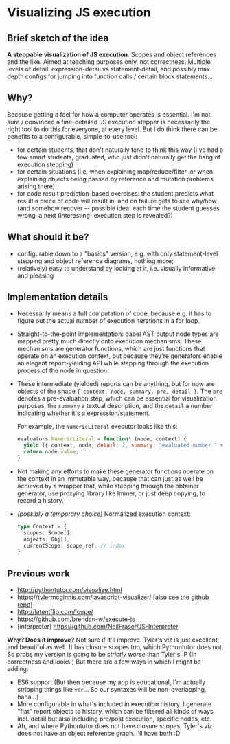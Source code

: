 
# Visualizing JS execution

## Brief sketch of the idea

**A steppable visualization of JS execution**. Scopes and object references and the like. Aimed at teaching purposes only, not correctness. Multiple levels of detail: expression-detail vs statement-detail, and possibly max depth configs for jumping into function calls / certain block statements...

## Why?

Because getting a feel for how a computer operates is essential. I'm not sure / convinced a fine-detailed JS execution stepper is necessarily the right tool to do this for everyone, at every level. But I do think there can be benefits to a configurable, simple-to-use tool:
- for certain students, that don't naturally tend to think this way (I've had a few smart students, graduated, who just didn't naturally get the hang of execution stepping)
- for certain situations (i.e. when explaining map/reduce/filter, or when explaining objects being passed by reference and mutation problems arising there)
- for code result prediction-based exercises: the student predicts what result a piece of code will result in, and on failure gets to see why/how (and somehow recover -- possible idea: each time the student guesses wrong, a next (interesting) execution step is revealed?)

## What should it be?

- configurable down to a "basics" version, e.g. with only statement-level stepping and object reference diagrams, nothing more;
- (relatively) easy to understand by looking at it, i.e. visually informative and pleasing

## Implementation details

- Necessarily means a full computation of code, because e.g. it has to figure out the actual number of execution iterations in a for loop.
- Straight-to-the-point implementation: babel AST output node types are mapped pretty much directly onto execution mechanisms. These mechanisms are generator functions, which are just functions that operate on an execution context, but because they're generators enable an elegant report-yielding API while stepping through the execution process of the node in question.
- These intermediate (yielded) reports can be anything, but for now are objects of the shape `{ context, node, summary, pre, detail }`. The `pre` denotes a pre-evaluation step, which can be essential for visualization purposes, the `summary` a textual description, and the `detail` a number indicating whether it's a expression/statement.

  For example, the `NumericLiteral` executor looks like this:
  ```js
  evaluators.NumericLiteral = function* (node, context) {
    yield ({ context, node, detail: 2, summary: "evaluated number " + node.value });
    return node.value;
  }
  ```
- Not making any efforts to make these generator functions operate on the context in an immutable way, because that can just as well be achieved by a wrapper that, while stepping through the obtainer generator, use proxying library like Immer, or just deep copying, to record a history.
- _(possibly a temporary choice)_ Normalized execution context:
  ```ts
  type Context = {
    scopes: Scope[];
    objects: Obj[];
    currentScope: scope_ref; // index
  }
  ```

## Previous work

- http://pythontutor.com/visualize.html
- https://tylermcginnis.com/javascript-visualizer/ [also see the [github repo](https://github.com/tylermcginnis/javascriptvisualizer)]
- http://latentflip.com/loupe/
- https://github.com/brendan-w/execute-js
- [interpreter] https://github.com/NeilFraser/JS-Interpreter

**Why? Does it improve?** Not sure if it'll improve. Tyler's viz is just excellent, and beautiful as well. It has closure scopes too, which Pythontutor does not. So probs my version is going to be _strictly worse_ than Tyler's :P (In correctness and looks.) But there are a few ways in which I might be adding:
- ES6 support (But then because my app is educational, I'm actually stripping things like `var`... So our syntaxes will be non-overlapping, haha...)
- More configurable in what's included in execution history. I generate "flat" report objects to history, which can be filtered all kinds of ways, incl. detail but also including pre/post execution, specific nodes, etc.
- Ah, and where Pythontutor does not have closure scopes, Tyler's viz does not have an object reference graph. I'll have both :D